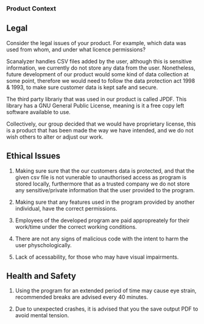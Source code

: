 ### Product Context

## Legal

Consider the legal issues of your product.  For example, which data was used from whom, and under what licence permissions?

Scanalyzer handles CSV files added by the user, although this is sensitive information, we currently do not store any data from the user. Nonetheless, future development of our
product would some kind of data collection at some point, therefore we would need to follow the data protection act 1998 & 1993, to make sure customer data is kept safe and secure.

The third party librariy that was used in our product is called JPDF. This library has a GNU General Public License, meaning is it a free copy left software available to use.

Collectively, our group decided that we would have proprietary license, this is a product that has been made the way we have intended, and we do not wish others to alter or adjust
our work.


## Ethical Issues

1. Making sure sure that the our customers data is protected, and that the given csv file is not vunerable to unauthorised access as program is stored locally, furthermore that as a 
   trusted company we do not store any sensitive/private information that the user provided to the program.

2. Making sure that any features used in the program provided by another individual, have the correct permissions.

3. Employees of the developed program are paid appropreately for their work/time under the correct working conditions.

4. There are not any signs of malicious code with the intent to harm the user physchologically.

5. Lack of acessability, for those who may have visual impairments.

## Health and Safety

1. Using the program for an extended period of time may cause eye strain, recommended breaks are advised every 40 minutes.

2. Due to unexpected crashes, it is advised that you the save output PDF to avoid mental tension.
